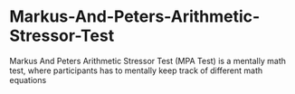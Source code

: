 # Markus-And-Peters-Arithmetic-Stressor-Test
Markus And Peters Arithmetic Stressor Test (MPA Test) is a mentally math test, where participants has to mentally keep track of different math equations
